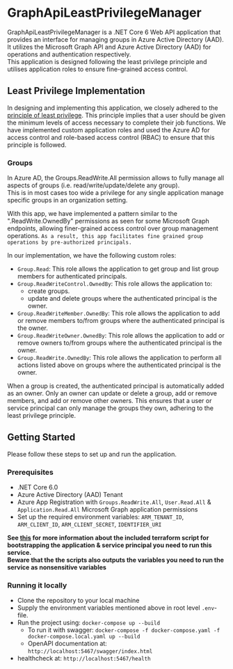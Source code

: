 # GraphApiLeastPrivilegeManager

GraphApiLeastPrivilegeManager is a .NET Core 6 Web API application that provides an interface for managing groups in Azure Active Directory (AAD). \
It utilizes the Microsoft Graph API and Azure Active Directory (AAD) for operations and authentication respectively. \
This application is designed following the least privilege principle and utilises application roles to ensure fine-grained access control.

## Least Privilege Implementation

In designing and implementing this application, we closely adhered to the [principle of least privilege](https://www.paloaltonetworks.com/cyberpedia/what-is-the-principle-of-least-privilege). This principle implies that a user should be given the minimum levels of access necessary to complete their job functions. We have implemented custom application roles and used the Azure AD for access control and role-based access control (RBAC) to ensure that this principle is followed.

### Groups

In Azure AD, the Groups.ReadWrite.All permission allows to fully manage all aspects of groups (i.e. read/write/update/delete any group). \
This is in most cases too wide a privilege for any single application manage specific groups in an organization setting.

With this app, we have implemented a pattern similar to the ".ReadWrite.OwnedBy" permissions as seen for some Microsoft Graph endpoints, allowing finer-grained access control over group management operations. `As a result, this app facilitates fine grained group operations by pre-authorized principals.`

In our implementation, we have the following custom roles:

- `Group.Read`: This role allows the application to get group and list group members for authenticated principals.
- `Group.ReadWriteControl.OwnedBy`: This role allows the application to:
  - create groups.
  - update and delete groups where the authenticated principal is the owner.
- `Group.ReadWriteMember.OwnedBy`: This role allows the application to add or remove members to/from groups where the authenticated principal is the owner.
- `Group.ReadWriteOwner.OwnedBy`: This role allows the application to add or remove owners to/from groups where the authenticated principal is the owner.
- `Group.ReadWrite.OwnedBy`: This role allows the application to perform all actions listed above on groups where the authenticated principal is the owner.

When a group is created, the authenticated principal is automatically added as an owner. Only an owner can update or delete a group, add or remove members, and add or remove other owners. This ensures that a user or service principal can only manage the groups they own, adhering to the least privilege principle.


## Getting Started

Please follow these steps to set up and run the application.

### Prerequisites
- .NET Core 6.0
- Azure Active Directory (AAD) Tenant
- Azure App Registration with `Groups.ReadWrite.All`, `User.Read.All` & `Application.Read.All` Microsoft Graph application permissions
- Set up the required environment variables: `ARM_TENANT_ID`, `ARM_CLIENT_ID`, `ARM_CLIENT_SECRET`, `IDENTIFIER_URI`

**See [this](./Terraform/README.md) for more information about the included terraform script for bootstrapping the application & service principal you need to run this service.**\
**Beware that the the scripts also outputs the variables you need to run the service as nonsensitive variables**

### Running it locally
- Clone the repository to your local machine
- Supply the environment variables mentioned above in root level `.env`-file.
- Run the project using: `docker-compose up --build`
  - To run it with swagger: `docker-compose -f docker-compose.yaml -f docker-compose.local.yaml up --build`
  - OpenAPI documentation at: `http://localhost:5467/swagger/index.html`
- healthcheck at: `http://localhost:5467/health`
